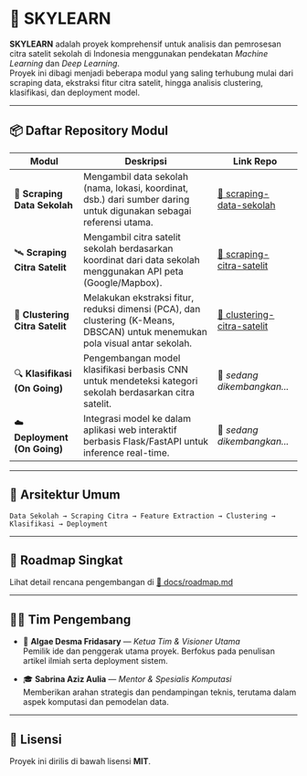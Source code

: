 # 🧠 SKYLEARN

**SKYLEARN** adalah proyek komprehensif untuk analisis dan pemrosesan citra satelit sekolah di Indonesia menggunakan pendekatan *Machine Learning* dan *Deep Learning*.  
Proyek ini dibagi menjadi beberapa modul yang saling terhubung mulai dari scraping data, ekstraksi fitur citra satelit, hingga analisis clustering, klasifikasi, dan deployment model.

---

## 📦 Daftar Repository Modul

| Modul | Deskripsi | Link Repo |
|-------|------------|-----------|
| 🏫 **Scraping Data Sekolah** | Mengambil data sekolah (nama, lokasi, koordinat, dsb.) dari sumber daring untuk digunakan sebagai referensi utama. | [🔗 scraping-data-sekolah](https://github.com/username/scraping-data-sekolah) |
| 🛰️ **Scraping Citra Satelit** | Mengambil citra satelit sekolah berdasarkan koordinat dari data sekolah menggunakan API peta (Google/Mapbox). | [🔗 scraping-citra-satelit](https://github.com/username/scraping-citra-satelit) |
| 🧩 **Clustering Citra Satelit** | Melakukan ekstraksi fitur, reduksi dimensi (PCA), dan clustering (K-Means, DBSCAN) untuk menemukan pola visual antar sekolah. | [🔗 clustering-citra-satelit](https://github.com/username/clustering-citra-satelit) |
| 🔍 **Klasifikasi (On Going)** | Pengembangan model klasifikasi berbasis CNN untuk mendeteksi kategori sekolah berdasarkan citra satelit. | 🚧 *sedang dikembangkan...* |
| ☁️ **Deployment (On Going)** | Integrasi model ke dalam aplikasi web interaktif berbasis Flask/FastAPI untuk inference real-time. | 🚧 *sedang dikembangkan...* |

---

## 🧩 Arsitektur Umum

```
Data Sekolah → Scraping Citra → Feature Extraction → Clustering → Klasifikasi → Deployment
```


---

## 📅 Roadmap Singkat

Lihat detail rencana pengembangan di [📘 docs/roadmap.md](docs/roadmap.md)

---

## 👩‍💻 Tim Pengembang

- 🌟 **Algae Desma Fridasary** — *Ketua Tim & Visioner Utama*  
  Pemilik ide dan penggerak utama proyek. Berfokus pada penulisan artikel ilmiah serta deployment sistem.  

- 🎓 **Sabrina Aziz Aulia** — *Mentor & Spesialis Komputasi*  
  Memberikan arahan strategis dan pendampingan teknis, terutama dalam aspek komputasi dan pemodelan data.  


---

## 🧠 Lisensi


Proyek ini dirilis di bawah lisensi **MIT**.

